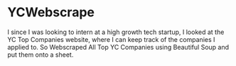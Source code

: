# YCWebscrape


I since I was looking to intern at a high growth tech startup, I looked at the YC Top Companies website, where I can keep track of the companies I applied to. So Webscraped All Top YC Companies using Beautiful Soup and put them onto a sheet.

